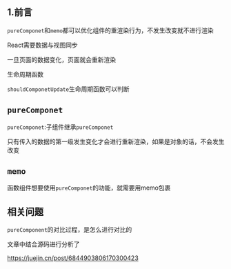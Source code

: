 ## 1.前言

`pureComponet`和`memo`都可以优化组件的重渲染行为，不发生改变就不进行渲染

React需要数据与视图同步

一旦页面的数据变化，页面就会重新渲染

生命周期函数

`shouldComponetUpdate`生命周期函数可以判断

## `pureComponet`

`pureComponet`:子组件继承`pureComponet`

只有传入的数据的第一级发生变化才会进行重新渲染，如果是对象的话，不会发生改变

## `memo`

函数组件想要使用`pureComponet`的功能，就需要用memo包裹

## 相关问题

`pureComponent`的对比过程，是怎么进行对比的

文章中结合源码进行分析了

https://juejin.cn/post/6844903806170300423